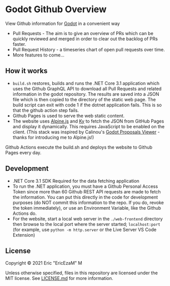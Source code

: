 # Godot Github Overview

View Github information for [Godot](https://github.com/godotengine/godot) in a convenient way

- Pull Requests - The aim is to give an overview of PRs which can be quickly reviewed and merged in order to clear out the backlog of PRs faster.
- Pull Request History - a timeseries chart of open pull requests over time.
- More features to come...

## How it works

- `build.sh` restores, builds and runs the .NET Core 3.1 application which uses the Github GraphQL API
  to download all Pull Requests and related information in the godot repository. The results
  are saved into a JSON file which is then copied to the directory of the static web page.
  The build script can exit with code 1 if the dotnet application fails. This is so that the github action step fails.
- Github Pages is used to serve the web static content.
- The website uses [Alpine.js](https://github.com/alpinejs/alpine) and
  [Ky](https://github.com/sindresorhus/ky) to fetch the JSON from GitHub Pages
  and display it dynamically. This requires JavaScript to be enabled on the
  client. (This stack was inspired by Calinou's [Godot Proposals Viewer](https://github.com/godot-proposals-viewer/godot-proposals-viewer.github.io) - thanks for introducing me to Alpine.js!)

Github Actions execute the build.sh and deploys the website to Github Pages every day.

## Development

- .NET Core 3.1 SDK Required for the data fetching application
- To run the .NET application, you must have a Github Personal Access Token since more than 60 Github REST API requests are made to fetch the information. You can put this directly in the code for development purposes (do NOT commit this information to the repo. If you do, revoke the token immediately), or use an Environment Variable, like the Github Actions do.
- For the website, start a local web server in the `./web-frontend` directory then browse to the local port where the server started; `localhost:port` (for example, use `python -m http.server` or the Live Server VS Code Extension)

## License

Copyright © 2021 Eric "EricEzaM" M

Unless otherwise specified, files in this repository are licensed under the
MIT license. See [LICENSE.md](LICENSE.md) for more information.
